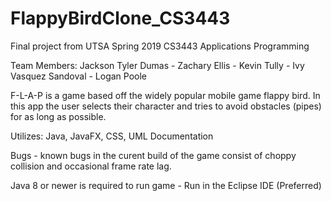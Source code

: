 # FlappyBirdClone_CS3443
Final project from UTSA Spring 2019 CS3443 Applications Programming

Team Members: Jackson Tyler Dumas - Zachary Ellis - Kevin Tully - Ivy Vasquez Sandoval - Logan Poole

F-L-A-P is a game based off the widely popular mobile game flappy bird. In this app the user selects their character and tries to avoid obstacles (pipes) for as long as possible.

Utilizes: Java, JavaFX, CSS, UML Documentation

Bugs - known bugs in the curent build of the game consist of choppy collision and occasional frame rate lag.

Java 8 or newer is required to run game - Run in the Eclipse IDE (Preferred)
